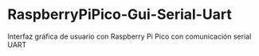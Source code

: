 # RaspberryPiPico-Gui-Serial-Uart
Interfaz gráfica de usuario con Raspberry Pi Pico con comunicación serial UART
